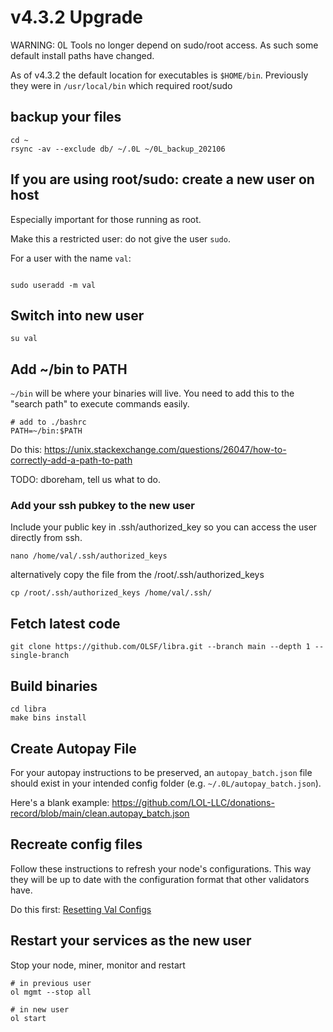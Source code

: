 # v4.3.2 Upgrade

WARNING: 0L Tools no longer depend on sudo/root access. As such some default install paths have changed. 

As of v4.3.2 the default location for executables is `$HOME/bin`. Previously they were in `/usr/local/bin` which required root/sudo


## backup your files

```
cd ~
rsync -av --exclude db/ ~/.0L ~/0L_backup_202106

```

## If you are using root/sudo: create a new user on host

Especially important for those running as root.

Make this a restricted user: do not give the user `sudo`. 

For a user with the name `val`:
```

sudo useradd -m val

```

##  Switch into new user

```
su val
```

## Add ~/bin to PATH

`~/bin` will be where your binaries will live. You need to add this to the "search path" to execute commands easily.

```
# add to ./bashrc
PATH=~/bin:$PATH
```

Do this: https://unix.stackexchange.com/questions/26047/how-to-correctly-add-a-path-to-path


TODO: dboreham, tell us what to do.


### Add your ssh pubkey to the new user

Include your public key in .ssh/authorized_key so you can access the user directly from ssh.

```
nano /home/val/.ssh/authorized_keys
```

alternatively copy the file from the /root/.ssh/authorized_keys

```
cp /root/.ssh/authorized_keys /home/val/.ssh/

```


## Fetch latest code

```
git clone https://github.com/OLSF/libra.git --branch main --depth 1 --single-branch
```

##  Build binaries
```
cd libra
make bins install
```

## Create Autopay File

For your autopay instructions to be preserved, an `autopay_batch.json` file should exist in your intended config folder (e.g. `~/.0L/autopay_batch.json`).

Here's a blank example: https://github.com/LOL-LLC/donations-record/blob/main/clean.autopay_batch.json

## Recreate config files

Follow these instructions to refresh your node's configurations. This way they will be up to date with the configuration format that other validators have.

Do this first: [Resetting Val Configs](resetting_val_configs.md)


## Restart your services as the new user

Stop your node, miner, monitor and restart

```
# in previous user
ol mgmt --stop all

# in new user
ol start
```
